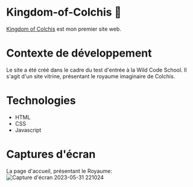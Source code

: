 # Kingdom-of-Colchis 🌄
[Kingdom of Colchis](https://valentinguedon.github.io/Kingdom-Of-Colchis/) est mon premier site web.

# Contexte de développement
Le site a été créé dans le cadre du test d'entrée à la Wild Code School. Il s'agit d'un site vitrine, présentant le royaume imaginaire de Colchis.

# Technologies

* HTML
* CSS
* Javascript

# Captures d'écran
La page d'accueil, présentant le Royaume:![Capture d'écran 2023-05-31 221024](https://github.com/ValentinGuedon/Kingdom-Of-Colchis/assets/122046298/e25d284a-2864-4fc3-a1b8-d0b9861089b7)
